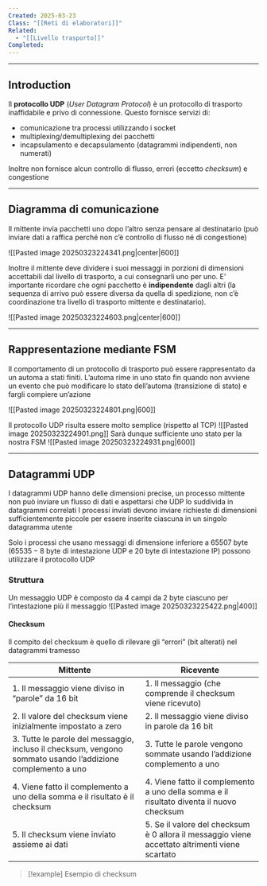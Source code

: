 ```yaml
---
Created: 2025-03-23
Class: "[[Reti di elaboratori]]"
Related:
  - "[[Livello trasporto]]"
Completed:
---
```

---
## Introduction
Il **protocollo UDP** (*User Datagram Protocol*) è un protocollo di trasporto inaffidabile e privo di connessione.
Questo fornisce servizi di:
- comunicazione tra processi utilizzando i socket
- multiplexing/demultiplexing dei pacchetti
- incapsulamento e decapsulamento (datagrammi indipendenti, non numerati)

Inoltre non fornisce alcun controllo di flusso, errori (eccetto *checksum*) e congestione

---
## Diagramma di comunicazione
Il mittente invia pacchetti uno dopo l’altro senza pensare al destinatario (può inviare dati a raffica perché non c’è controllo di flusso né di congestione)

![[Pasted image 20250323224341.png|center|600]]

Inoltre il mittente deve dividere i suoi messaggi in porzioni di dimensioni accettabili dal livello di trasporto, a cui consegnarli uno per uno. E’ importante ricordare che ogni pacchetto è **indipendente** dagli altri (la sequenza di arrivo può essere diversa da quella di spedizione, non c’è coordinazione tra livello di trasporto mittente e destinatario).

![[Pasted image 20250323224603.png|center|600]]

---
## Rappresentazione mediante FSM
Il comportamento di un protocollo di trasporto può essere rappresentato da un automa a stati finiti. L’automa rime in uno stato fin quando non avviene un evento che può modificare lo stato dell’automa (transizione di stato) e fargli compiere un’azione

![[Pasted image 20250323224801.png|600]]

Il protocollo UDP risulta essere molto semplice (rispetto al TCP)
![[Pasted image 20250323224901.png]]
Sarà dunque sufficiente uno stato per la nostra FSM
![[Pasted image 20250323224931.png|600]]

---
## Datagrammi UDP
I datagrammi UDP hanno delle dimensioni precise, un processo mittente non può inviare un flusso di dati e aspettarsi che UDP lo suddivida in datagrammi correlati
I processi inviati devono inviare richieste di dimensioni sufficientemente piccole per essere inserite ciascuna in un singolo datagramma utente

Solo i processi che usano messaggi di dimensione inferiore a $65507\text{ byte}$ ($65535-8\text{ byte}$ di intestazione UDP e $20 \text{ byte}$ di intestazione IP) possono utilizzare il protocollo UDP

### Struttura
Un messaggio UDP è composto da $4$ campi da $2\text{ byte}$ ciascuno per l’intestazione più il messaggio
![[Pasted image 20250323225422.png|400]]

#### Checksum
Il compito del checksum è quello di rilevare gli “errori” (bit alterati) nel datagrammi tramesso

| Mittente                                                                                                    | Ricevente                                                                                        |
| ----------------------------------------------------------------------------------------------------------- | ------------------------------------------------------------------------------------------------ |
| 1. Il messaggio viene diviso in “parole” da $16 \text{ bit}$                                                | 1. Il messaggio (che comprende il checksum viene ricevuto)                                       |
| 2. Il valore del checksum viene inizialmente impostato a zero                                               | 2. Il messaggio viene diviso in parole da $16 \text{ bit}$                                       |
| 3. Tutte le parole del messaggio, incluso il checksum, vengono sommato usando l’addizione complemento a uno | 3. Tutte le parole vengono sommate usando l’addizione complemento a uno                          |
| 4. Viene fatto il complemento a uno della somma e il risultato è il checksum                                | 4. Viene fatto il complemento a uno della somma e il risultato diventa il nuovo checksum         |
| 5. Il checksum viene inviato assieme ai dati                                                                | 5. Se il valore del checksum è $0$ allora il messaggio viene accettato altrimenti viene scartato |
>[!example] Esempio di checksum

